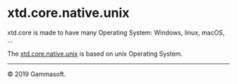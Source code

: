 
# xtd.core.native.unix

xtd.core is made to have many Operating System: Windows, linux, macOS, ...

The [xtd.core.native.unix](.) is based on unix Operating System.

______________________________________________________________________________________________

© 2019 Gammasoft.
